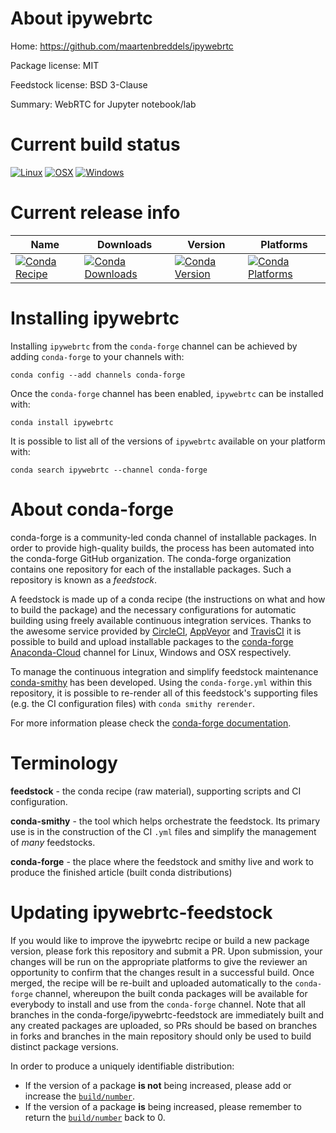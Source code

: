 About ipywebrtc
===============

Home: https://github.com/maartenbreddels/ipywebrtc

Package license: MIT

Feedstock license: BSD 3-Clause

Summary: WebRTC for Jupyter notebook/lab



Current build status
====================

[![Linux](https://img.shields.io/circleci/project/github/conda-forge/ipywebrtc-feedstock/master.svg?label=Linux)](https://circleci.com/gh/conda-forge/ipywebrtc-feedstock)
[![OSX](https://img.shields.io/travis/conda-forge/ipywebrtc-feedstock/master.svg?label=macOS)](https://travis-ci.org/conda-forge/ipywebrtc-feedstock)
[![Windows](https://img.shields.io/appveyor/ci/conda-forge/ipywebrtc-feedstock/master.svg?label=Windows)](https://ci.appveyor.com/project/conda-forge/ipywebrtc-feedstock/branch/master)

Current release info
====================

| Name | Downloads | Version | Platforms |
| --- | --- | --- | --- |
| [![Conda Recipe](https://img.shields.io/badge/recipe-ipywebrtc-green.svg)](https://anaconda.org/conda-forge/ipywebrtc) | [![Conda Downloads](https://img.shields.io/conda/dn/conda-forge/ipywebrtc.svg)](https://anaconda.org/conda-forge/ipywebrtc) | [![Conda Version](https://img.shields.io/conda/vn/conda-forge/ipywebrtc.svg)](https://anaconda.org/conda-forge/ipywebrtc) | [![Conda Platforms](https://img.shields.io/conda/pn/conda-forge/ipywebrtc.svg)](https://anaconda.org/conda-forge/ipywebrtc) |

Installing ipywebrtc
====================

Installing `ipywebrtc` from the `conda-forge` channel can be achieved by adding `conda-forge` to your channels with:

```
conda config --add channels conda-forge
```

Once the `conda-forge` channel has been enabled, `ipywebrtc` can be installed with:

```
conda install ipywebrtc
```

It is possible to list all of the versions of `ipywebrtc` available on your platform with:

```
conda search ipywebrtc --channel conda-forge
```


About conda-forge
=================

conda-forge is a community-led conda channel of installable packages.
In order to provide high-quality builds, the process has been automated into the
conda-forge GitHub organization. The conda-forge organization contains one repository
for each of the installable packages. Such a repository is known as a *feedstock*.

A feedstock is made up of a conda recipe (the instructions on what and how to build
the package) and the necessary configurations for automatic building using freely
available continuous integration services. Thanks to the awesome service provided by
[CircleCI](https://circleci.com/), [AppVeyor](https://www.appveyor.com/)
and [TravisCI](https://travis-ci.org/) it is possible to build and upload installable
packages to the [conda-forge](https://anaconda.org/conda-forge)
[Anaconda-Cloud](https://anaconda.org/) channel for Linux, Windows and OSX respectively.

To manage the continuous integration and simplify feedstock maintenance
[conda-smithy](https://github.com/conda-forge/conda-smithy) has been developed.
Using the ``conda-forge.yml`` within this repository, it is possible to re-render all of
this feedstock's supporting files (e.g. the CI configuration files) with ``conda smithy rerender``.

For more information please check the [conda-forge documentation](https://conda-forge.org/docs/).

Terminology
===========

**feedstock** - the conda recipe (raw material), supporting scripts and CI configuration.

**conda-smithy** - the tool which helps orchestrate the feedstock.
                   Its primary use is in the construction of the CI ``.yml`` files
                   and simplify the management of *many* feedstocks.

**conda-forge** - the place where the feedstock and smithy live and work to
                  produce the finished article (built conda distributions)


Updating ipywebrtc-feedstock
============================

If you would like to improve the ipywebrtc recipe or build a new
package version, please fork this repository and submit a PR. Upon submission,
your changes will be run on the appropriate platforms to give the reviewer an
opportunity to confirm that the changes result in a successful build. Once
merged, the recipe will be re-built and uploaded automatically to the
`conda-forge` channel, whereupon the built conda packages will be available for
everybody to install and use from the `conda-forge` channel.
Note that all branches in the conda-forge/ipywebrtc-feedstock are
immediately built and any created packages are uploaded, so PRs should be based
on branches in forks and branches in the main repository should only be used to
build distinct package versions.

In order to produce a uniquely identifiable distribution:
 * If the version of a package **is not** being increased, please add or increase
   the [``build/number``](https://conda.io/docs/user-guide/tasks/build-packages/define-metadata.html#build-number-and-string).
 * If the version of a package **is** being increased, please remember to return
   the [``build/number``](https://conda.io/docs/user-guide/tasks/build-packages/define-metadata.html#build-number-and-string)
   back to 0.
